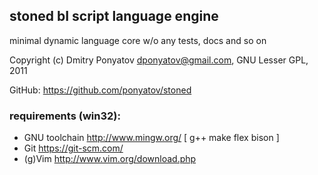 ## stoned bI script language engine
minimal dynamic language core w/o any tests, docs and so on

Copyright (c) Dmitry Ponyatov <dponyatov@gmail.com>, GNU Lesser GPL, 2011

GitHub: https://github.com/ponyatov/stoned

### requirements (win32):

* GNU toolchain		http://www.mingw.org/ [ g++ make flex bison ]
* Git				https://git-scm.com/
* (g)Vim			http://www.vim.org/download.php
